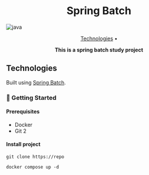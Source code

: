 <h1 align="center" style="font-weight: bold;">Spring Batch</h1>

![java](https://img.shields.io/badge/Java-red)

<p align="center">
 <a href="#tech">Technologies</a> • 
</p>

<p align="center">
    <b>This is a spring batch study project</b>
</p>

<h2 id="tech">Technologies</h2>

Built using [Spring Batch](https://spring.io/projects/spring-batch).

### 🚀 Getting Started

#### Prerequisites

- Docker
- Git 2

#### Install project

```
git clone https://repo
```

```
docker compose up -d
```
